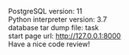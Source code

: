 PostgreSQL version: 11 \
Python interpreter version: 3.7 \
database tar dump file: task \
start page url: http://127.0.0.1:8000 \
Have a nice code review!
